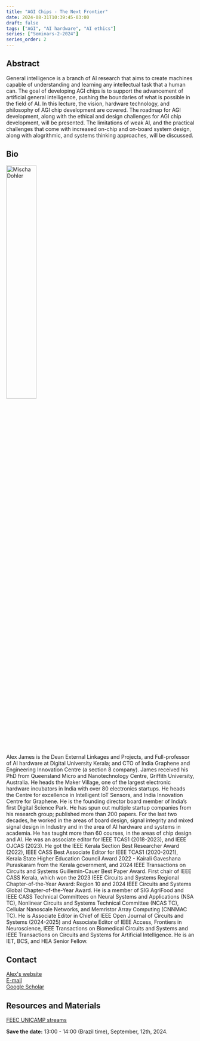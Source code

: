 ```yaml
---
title: "AGI Chips - The Next Frontier"
date: 2024-08-31T10:39:45-03:00
draft: false
tags: ["AGI", "AI hardware", "AI ethics"]
series: ["Seminars-2-2024"]
series_order: 2
---
```


## Abstract
General intelligence is a branch of AI research that aims to create machines capable of understanding and learning any intellectual task that a human can. The goal of developing AGI chips is to support the advancement of artificial general intelligence, pushing the boundaries of what is possible in the field of AI. In this lecture, the vision, hardware technology, and philosophy of AGI chip development are covered. The roadmap for AGI development, along with the ethical and design challenges for AGI chip development, will be presented. The limitations of weak AI, and the practical challenges that come with increased on-chip and on-board system design, along with alogrithmic, and systems thinking approaches, will be discussed.


## Bio
<img alt="Mischa Dohler" src="/seminars/seminars-2-2024/2/alex_james.png" style="width: 40%; height: 160x;">

Alex James is the Dean External Linkages and Projects, and Full-professor of AI hardware at Digital University Kerala; and CTO of India Graphene and Engineering Innovation Centre (a section 8 company). James received his PhD from Queensland Micro and Nanotechnology Centre, Griffith University, Australia. He heads the Maker Village, one of the largest electronic hardware incubators in India with over 80 electronics startups. He heads the Centre for excellence in Intelligent IoT Sensors, and India Innovation Centre for Graphene. He is the founding director board member of India’s first Digital Science Park. He has spun out multiple startup companies from his research group; published more than 200 papers. For the last two decades, he worked in the areas of board design, signal integrity and mixed signal design in Industry and in the area of AI hardware and systems in academia. He has taught more than 60 courses, in the areas of chip design and AI. He was an associate editor for IEEE TCAS1 (2018-2023), and IEEE OJCAS (2023). He got the IEEE Kerala Section Best Researcher Award (2022), IEEE CASS Best Associate Editor for IEEE TCAS1 (2020-2021), Kerala State Higher Education Council Award 2022 - Kairali Gaveshana Puraskaram from the Kerala government, and 2024 IEEE Transactions on Circuits and Systems Guillemin-Cauer Best Paper Award. First chair of IEEE CASS Kerala, which won the 2023 IEEE Circuits and Systems Regional Chapter-of-the-Year Award: Region 10 and 2024 IEEE Circuits and Systems Global Chapter-of-the-Year Award. He is a member of SIG AgriFood and IEEE CASS Technical Committees on Neural Systems and Applications (NSA TC), Nonlinear Circuits and Systems Technical Committee (NCAS TC), Cellular Nanoscale Networks, and Memristor Array Computing (CNNMAC TC). He is Associate Editor in Chief of IEEE Open Journal of Circuits and Systems (2024-2025) and Associate Editor of IEEE Access, Frontiers in Neuroscience, IEEE Transactions on Biomedical Circuits and Systems and IEEE Transactions on Circuits and Systems for Artificial Intelligence. He is an IET, BCS, and HEA Senior Fellow.

## Contact
[Alex's website](https://duk.ac.in/personnel/dr-a-p-james/) \
[E-mail](https://ieee-cas.org/form/email-contact?contact_nid=1436) \
[Google Scholar](https://scholar.google.com/citations?hl=pt-BR&user=T4Eor74AAAAJ)

## Resources and Materials

[FEEC UNICAMP streams](https://www.youtube.com/@feec-unicamp/streams)

<!--<iframe width="560" height="315" src="https://www.youtube.com/embed/yz6Eg-J3CQE" title="YouTube video player" frameborder="0" allow="accelerometer; autoplay; clipboard-write; encrypted-media; gyroscope; picture-in-picture; web-share" allowfullscreen></iframe>
-->

**Save the date:** 13:00 - 14:00 (Brazil time), September, 12th, 2024.

